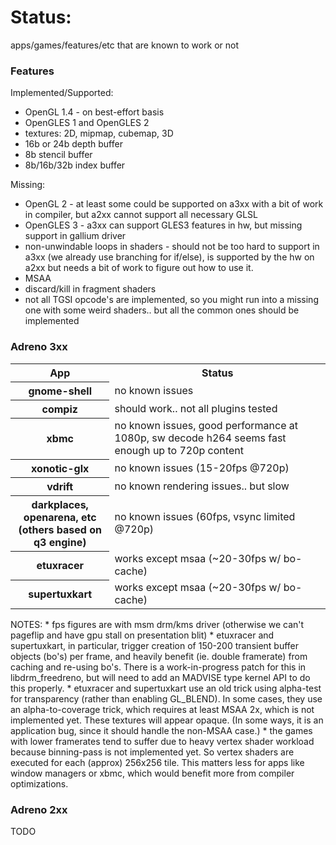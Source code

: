 # Status:
apps/games/features/etc that are known to work or not

### Features
Implemented/Supported:
* OpenGL 1.4 - on best-effort basis
* OpenGLES 1 and OpenGLES 2
* textures: 2D, mipmap, cubemap, 3D
* 16b or 24b depth buffer
* 8b stencil buffer
* 8b/16b/32b index buffer

Missing:
* OpenGL 2 - at least some could be supported on a3xx with a bit of work in compiler, but a2xx cannot support all necessary GLSL
* OpenGLES 3 - a3xx can support GLES3 features in hw, but missing support in gallium driver
* non-unwindable loops in shaders - should not be too hard to support in a3xx (we already use branching for if/else), is supported by the hw on a2xx but needs a bit of work to figure out how to use it.
* MSAA
* discard/kill in fragment shaders
* not all TGSI opcode's are implemented, so you might run into a missing one with some weird shaders.. but all the common ones should be implemented

### Adreno 3xx
<table>
 <tr><th>App</th><th>Status</th></tr>
 <tr>
    <th>gnome-shell</th>
    <td>no known issues</td>
 </tr>
 <tr>
   <th>compiz</th>
   <td>should work.. not all plugins tested</td>
 </tr>
 <tr>
   <th>xbmc</th>
   <td>no known issues, good performance at 1080p, sw decode h264 seems fast enough up to 720p content</td>
 </tr>
 <tr>
   <th>xonotic-glx</th>
   <td>no known issues (15-20fps @720p)</td>
 </tr>
 <tr>
   <th>vdrift</th>
   <td>no known rendering issues.. but slow</td>
 </tr>
 <tr>
   <th>darkplaces, openarena, etc<br>(others based on q3 engine)</td>
   <td>no known issues (60fps, vsync limited @720p)</th>
 <tr>
   <th>etuxracer</th>
   <td>works except msaa (~20-30fps w/ bo-cache)</td>
 </tr>
 <tr>
   <th>supertuxkart</th>
   <td>works except msaa (~20-30fps w/ bo-cache)</td>
 </tr>
</table>
NOTES:
* fps figures are with msm drm/kms driver (otherwise we can't pageflip and have gpu stall on presentation blit)
* etuxracer and supertuxkart, in particular, trigger creation of 150-200 transient buffer objects (bo's) per frame, and heavily benefit (ie. double framerate) from caching and re-using bo's.  There is a work-in-progress patch for this in libdrm_freedreno, but will need to add an MADVISE type kernel API to do this properly.
* etuxracer and supertuxkart use an old trick using alpha-test for transparency (rather than enabling GL_BLEND).  In some cases, they use an alpha-to-coverage trick, which requires at least MSAA 2x, which is not implemented yet.  These textures will appear opaque.  (In some ways, it is an application bug, since it should handle the non-MSAA case.)
* the games with lower framerates tend to suffer due to heavy vertex shader workload because binning-pass is not implemented yet.  So vertex shaders are executed for each (approx) 256x256 tile.  This matters less for apps like window managers or xbmc, which would benefit more from compiler optimizations.

### Adreno 2xx
TODO
